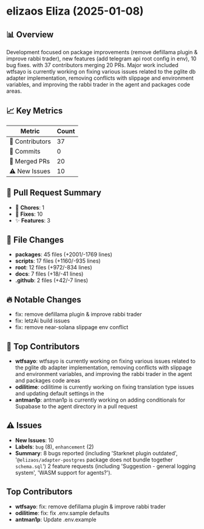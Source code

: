 # elizaos Eliza (2025-01-08)
    
## 📊 Overview
Development focused on package improvements (remove defillama plugin & improve rabbi trader), new features (add telegram api root config in env), 10 bug fixes. with 37 contributors merging 20 PRs. Major work included wtfsayo is currently working on fixing various issues related to the pglite db adapter implementation, removing conflicts with slippage and environment variables, and improving the rabbi trader in the agent and packages code areas.

## 📈 Key Metrics
| Metric | Count |
|---------|--------|
| 👥 Contributors | 37 |
| 📝 Commits | 0 |
| 🔄 Merged PRs | 20 |
| ⚠️ New Issues | 10 |

## 🔄 Pull Request Summary
- 🧹 **Chores**: 1
- 🐛 **Fixes**: 10
- ✨ **Features**: 3

## 📁 File Changes
- **packages**: 45 files (+2001/-1769 lines)
- **scripts**: 17 files (+1160/-935 lines)
- **root**: 12 files (+972/-834 lines)
- **docs**: 7 files (+18/-41 lines)
- **.github**: 2 files (+42/-7 lines)

## 🔥 Notable Changes
- fix: remove defillama plugin & improve rabbi trader
- fix: letzAi build issues
- fix: remove near-solana slippage env conflict

## 👥 Top Contributors
- **wtfsayo**: wtfsayo is currently working on fixing various issues related to the pglite db adapter implementation, removing conflicts with slippage and environment variables, and improving the rabbi trader in the agent and packages code areas
- **odilitime**: odilitime is currently working on fixing translation type issues and updating default settings in the 
- **antman1p**: antman1p is currently working on adding conditionals for Supabase to the agent directory in a pull request

## ⚠️ Issues
- **New Issues**: 10
- **Labels**: `bug` (8), `enhancement` (2)
- **Summary**: 8 bugs reported (including 'Starknet plugin outdated', '`@elizaos/adapter-postgres` package does not bundle together `schema.sql`') 2 feature requests (including 'Suggestion - general logging system', 'WASM support for agents?').

## Top Contributors
- **wtfsayo**: fix: remove defillama plugin & improve rabbi trader
- **odilitime**: fix: fix .env.sample defaults
- **antman1p**: Update .env.example